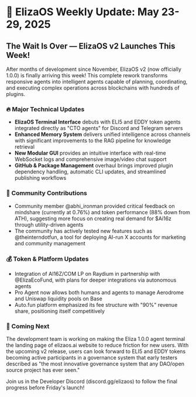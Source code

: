 # 🚀 ElizaOS Weekly Update: May 23-29, 2025

## The Wait Is Over — ElizaOS v2 Launches This Week! 

After months of development since November, ElizaOS v2 (now officially 1.0.0) is finally arriving this week! This complete rework transforms responsive agents into intelligent agents capable of planning, coordinating, and executing complex operations across blockchains with hundreds of plugins.

### 🔥 Major Technical Updates
* **ElizaOS Terminal Interface** debuts with ELI5 and EDDY token agents integrated directly as "CTO agents" for Discord and Telegram servers
* **Enhanced Memory System** delivers unified intelligence across channels with significant improvements to the RAG pipeline for knowledge retrieval
* **New Modular GUI** provides an intuitive interface with real-time WebSocket logs and comprehensive image/video chat support
* **GitHub & Package Management** overhaul brings improved plugin dependency handling, automatic CLI updates, and streamlined publishing workflows

### 👥 Community Contributions
* Community member @abhi_ironman provided critical feedback on mindshare (currently at 0.76%) and token performance (88% down from ATH), suggesting more focus on creating real demand for $Ai16z through utility-driven agents
* The community has actively tested new features such as @theinterndotfun, a tool for deploying AI-run X accounts for marketing and community management

### 💰 Token & Platform Updates
* Integration of AI16Z/COM LP on Raydium in partnership with @ElizaEcoFund, with plans for deeper integrations via autonomous agents
* Pro Agent now allows both humans and agents to manage Aerodrome and Uniswap liquidity pools on Base
* Auto.fun platform emphasized its fee structure with "90%" revenue share, positioning itself competitively

### 🔮 Coming Next
The development team is working on making the Eliza 1.0.0 agent terminal the landing page of elizaos.ai website to reduce friction for new users. With the upcoming v2 release, users can look forward to ELI5 and EDDY tokens becoming active participants in a governance system that early testers described as "the most innovative governance system that any DAO/open source project has ever seen."

Join us in the Developer Discord (discord.gg/elizaos) to follow the final progress before Friday's launch!